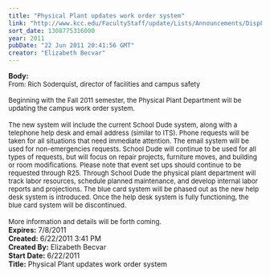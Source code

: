 ```yaml
---
title: "Physical Plant updates work order system"
link: "http://www.kcc.edu/FacultyStaff/update/Lists/Announcements/DispForm.aspx?ID=356"
sort_date: 1308775316000
year: 2011
pubDate: "22 Jun 2011 20:41:56 GMT"
creator: "Elizabeth Becvar"
---
```


<div><b>Body:</b> <div class=ExternalClass52D614EED0324773B0109CCEF617073F>
<div><font size=2>From: Rich Soderquist, director of facilities and campus safety</font></div><font size=2>
<div><br>Beginni</font><font size=2>ng with the Fall 2011 semester, the Physical Plant Department will be updating the campus work order system. <br></font></div>
<div><font size=2></font> </div>
<div><font size=2>The new system will include the current School Dude system, along with a telephone help desk and email address (similar to ITS). Phone requests will be taken for all situations that need immediate attention. The email system will be used for non-emergencies requests. School Dude will continue to be used for all types of requests, but will focus on repair projects, furniture moves, and building or room modifications. Please note that event set ups should continue to be requested through R25. Through School Dude the physical plant department will track labor resources, schedule planned maintenance, and develop internal labor reports and projections. The blue card system will be phased out as the new help desk system is introduced. Once the help desk system is fully functioning, the blue card system will be discontinued. </font></div>
<div><font size=2></font> </div>
<div><font size=2>More information and details will be forth coming. <br></div></font></div></div>
<div><b>Expires:</b> 7/8/2011</div>
<div><b>Created:</b> 6/22/2011 3:41 PM</div>
<div><b>Created By:</b> Elizabeth Becvar</div>
<div><b>Start Date:</b> 6/22/2011</div>
<div><b>Title:</b> Physical Plant updates work order system</div>
